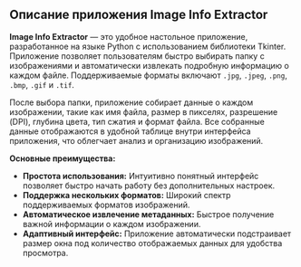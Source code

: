 ## Описание приложения Image Info Extractor

**Image Info Extractor** — это удобное настольное приложение, разработанное на языке Python с использованием библиотеки Tkinter. Приложение позволяет пользователям быстро выбирать папку с изображениями и автоматически извлекать подробную информацию о каждом файле. Поддерживаемые форматы включают `.jpg`, `.jpeg`, `.png`, `.bmp`, `.gif` и `.tif`.

После выбора папки, приложение собирает данные о каждом изображении, такие как имя файла, размер в пикселях, разрешение (DPI), глубина цвета, тип сжатия и формат файла. Все собранные данные отображаются в удобной таблице внутри интерфейса приложения, что облегчает анализ и организацию изображений.

**Основные преимущества:**
- **Простота использования:** Интуитивно понятный интерфейс позволяет быстро начать работу без дополнительных настроек.
- **Поддержка нескольких форматов:** Широкий спектр поддерживаемых форматов изображений.
- **Автоматическое извлечение метаданных:** Быстрое получение важной информации о каждом изображении.
- **Адаптивный интерфейс:** Приложение автоматически подстраивает размер окна под количество отображаемых данных для удобства просмотра.

